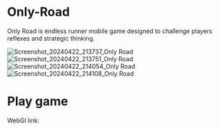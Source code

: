 # Only-Road
Only Road is endless runner mobile game designed to challenge players reflexes and strategic thinking.


![Screenshot_20240422_213737_Only Road](https://github.com/stefow/Only-Road/assets/117379966/9190031b-bfed-4123-b606-5a422df67ff0)
![Screenshot_20240422_213751_Only Road](https://github.com/stefow/Only-Road/assets/117379966/f0991dfe-72c4-4088-8a50-62d7c3d723ce)
![Screenshot_20240422_214054_Only Road](https://github.com/stefow/Only-Road/assets/117379966/a0b03cd5-6833-4046-bcfa-5690127c9a76)
![Screenshot_20240422_214108_Only Road](https://github.com/stefow/Only-Road/assets/117379966/662c08b7-ae5e-48a1-8390-55f3bd649331)
# Play game
WebGl link:
